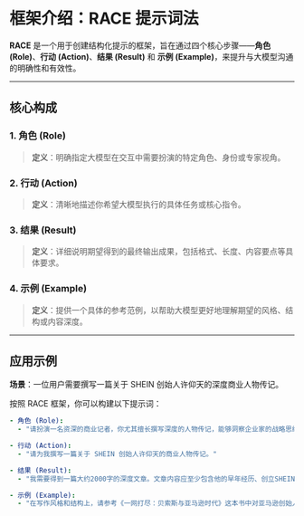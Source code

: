 # 框架介绍：RACE 提示词法

**RACE** 是一个用于创建结构化提示的框架，旨在通过四个核心步骤——**角色 (Role)**、**行动 (Action)**、**结果 (Result)** 和 **示例 (Example)**，来提升与大模型沟通的明确性和有效性。

---

## 核心构成

### 1. 角色 (Role)
> **定义**：明确指定大模型在交互中需要扮演的特定角色、身份或专家视角。

### 2. 行动 (Action)
> **定义**：清晰地描述你希望大模型执行的具体任务或核心指令。

### 3. 结果 (Result)
> **定义**：详细说明期望得到的最终输出成果，包括格式、长度、内容要点等具体要求。

### 4. 示例 (Example)
> **定义**：提供一个具体的参考范例，以帮助大模型更好地理解期望的风格、结构或内容深度。

---

## 应用示例

**场景**：一位用户需要撰写一篇关于 SHEIN 创始人许仰天的深度商业人物传记。

按照 RACE 框架，你可以构建以下提示词：

```yaml
- 角色 (Role): 
  - "请扮演一名资深的商业记者，你尤其擅长撰写深度的人物传记，能够洞察企业家的战略思维和商业模式的创新点。"

- 行动 (Action): 
  - "请为我撰写一篇关于 SHEIN 创始人许仰天的商业人物传记。"

- 结果 (Result): 
  - "我需要得到一篇大约2000字的深度文章。文章内容应至少包含他的早年经历、创立SHEIN的过程、SHEIN独特的商业模式分析以及他所面临的挑战与未来展望。"

- 示例 (Example): 
  - "在写作风格和结构上，请参考《一网打尽：贝索斯与亚马逊时代》这本书中对亚马逊创始人的叙事风格，既有详实的事迹，也有深刻的商业洞察。"